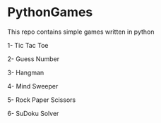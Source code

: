 # PythonGames
This repo contains simple games written in python

1- Tic Tac Toe

2- Guess Number

3- Hangman

4- Mind Sweeper

5- Rock Paper Scissors

6- SuDoku Solver


